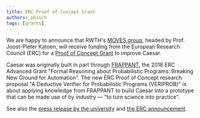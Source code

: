 ```yaml
---
title: ERC Proof of Concept Grant
authors: phisch
tags: [grants]
---
```



We are happy to announce that RWTH's [MOVES group](https://moves.rwth-aachen.de/), headed by Prof. Joost-Pieter Katoen, will receive funding from the European Research Council (ERC) for a [Proof of Concept Grant](https://erc.europa.eu/apply-grant/proof-concept) to improve Caesar.

<!-- truncate -->

Caesar was originally built in part through [FRAPPANT](https://moves.rwth-aachen.de/research/projects/frappant/), the 2018 ERC Advanced Grant "Formal Reasoning about Probabilistic Programs: Breaking New Ground for Automation".
The new ERC Proof of Concept research proposal "A Deductive Verifier for Probabilistic Programs (VERIPROB)" is about applying knowledge from FRAPPANT to build Caesar into a prototype that can be made use of by industry &mdash; "to turn science into practice".

See also the [press release by the university](https://www.rwth-aachen.de/cms/root/die-rwth/aktuell/pressemitteilungen/januar/~bfqqei/die-arbeit-mit-der-wahrscheinlichkeit/?lidx=1) and [the ERC announcement](https://erc.europa.eu/news-events/news/Proof-of-Concept-Grants-2023).
